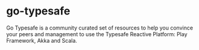 go-typesafe
===========
Go Typesafe is a community curated set of resources to help you convince your peers and management to use the Typesafe Reactive Platform: Play Framework, Akka and Scala.
